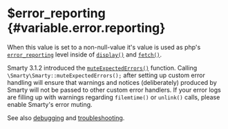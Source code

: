 \$error\_reporting {#variable.error.reporting}
==================

When this value is set to a non-null-value it\'s value is used as php\'s
[`error_reporting`](https://www.php.net/error_reporting) level inside of
[`display()`](#api.display) and [`fetch()`](#api.fetch).

Smarty 3.1.2 introduced the
[`muteExpectedErrors()`](#api.mute.expected.errors) function. Calling
`\Smarty\Smarty::muteExpectedErrors();` after setting up custom error handling
will ensure that warnings and notices (deliberately) produced by Smarty
will not be passed to other custom error handlers. If your error logs
are filling up with warnings regarding `filemtime()` or `unlink()`
calls, please enable Smarty\'s error muting.

See also [debugging](#chapter.debugging.console) and
[troubleshooting](#troubleshooting).
